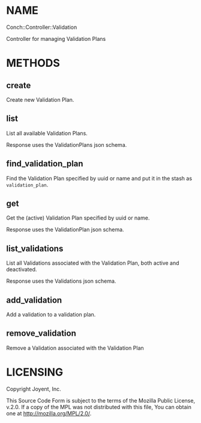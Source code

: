 # NAME

Conch::Controller::Validation

Controller for managing Validation Plans

# METHODS

## create

Create new Validation Plan.

## list

List all available Validation Plans.

Response uses the ValidationPlans json schema.

## find\_validation\_plan

Find the Validation Plan specified by uuid or name and put it in the stash as
`validation_plan`.

## get

Get the (active) Validation Plan specified by uuid or name.

Response uses the ValidationPlan json schema.

## list\_validations

List all Validations associated with the Validation Plan, both active and deactivated.

Response uses the Validations json schema.

## add\_validation

Add a validation to a validation plan.

## remove\_validation

Remove a Validation associated with the Validation Plan

# LICENSING

Copyright Joyent, Inc.

This Source Code Form is subject to the terms of the Mozilla Public License,
v.2.0. If a copy of the MPL was not distributed with this file, You can obtain
one at http://mozilla.org/MPL/2.0/.
